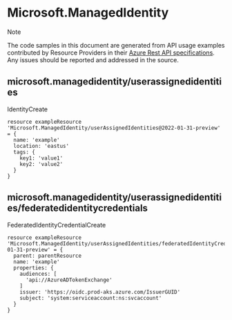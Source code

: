 # Microsoft.ManagedIdentity
  
> [!NOTE]
> The code samples in this document are generated from API usage examples contributed by Resource Providers in their [Azure Rest API specifications](https://github.com/Azure/azure-rest-api-specs). Any issues should be reported and addressed in the source.


## microsoft.managedidentity/userassignedidentities

IdentityCreate
```bicep
resource exampleResource 'Microsoft.ManagedIdentity/userAssignedIdentities@2022-01-31-preview' = {
  name: 'example'
  location: 'eastus'
  tags: {
    key1: 'value1'
    key2: 'value2'
  }
}
```

## microsoft.managedidentity/userassignedidentities/federatedidentitycredentials

FederatedIdentityCredentialCreate
```bicep
resource exampleResource 'Microsoft.ManagedIdentity/userAssignedIdentities/federatedIdentityCredentials@2022-01-31-preview' = {
  parent: parentResource 
  name: 'example'
  properties: {
    audiences: [
      'api://AzureADTokenExchange'
    ]
    issuer: 'https://oidc.prod-aks.azure.com/IssuerGUID'
    subject: 'system:serviceaccount:ns:svcaccount'
  }
}
```
